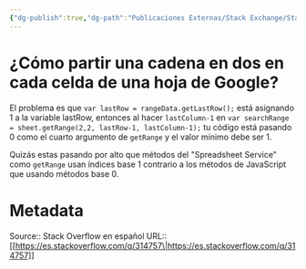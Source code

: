 ```yaml
---
{"dg-publish":true,"dg-path":"Publicaciones Externas/Stack Exchange/Stack Overflow en español/es.stackoverflow.com-314757.md","permalink":"/publicaciones-externas/stack-exchange/stack-overflow-en-espanol/es-stackoverflow-com-314757/","title":"¿Cómo partir una cadena en dos en cada celda de una hoja de Google?","hide":true,"noteIcon":"\"0\"","created":"2024-04-03T12:49:10.417-06:00","updated":"2024-04-05T16:43:56.369-06:00"}
---
```


# ¿Cómo partir una cadena en dos en cada celda de una hoja de Google?

El problema es que `var lastRow = rangeData.getLastRow();` está asignando 1 a la variable lastRow, entonces al hacer `lastColumn-1` en `var searchRange = sheet.getRange(2,2, lastRow-1, lastColumn-1);` tu código está pasando 0 como el cuarto argumento de `getRange` y el valor mínimo debe ser 1.

Quizás estas pasando por alto que métodos del "Spreadsheet Service" como `getRange` usan índices base 1 contrario  a los métodos de JavaScript que usando métodos base 0.



# Metadata
Source:: Stack Overflow en español
URL:: [[https://es.stackoverflow.com/q/314757\|https://es.stackoverflow.com/q/314757]]

